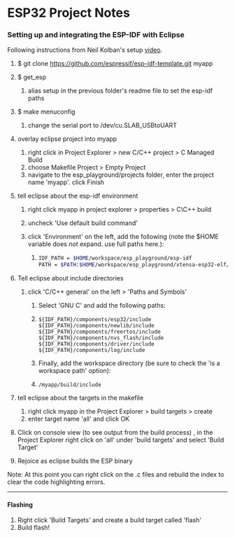 # ESP32 Project Notes

### Setting up and integrating the ESP-IDF with Eclipse

Following instructions from Neil Kolban's setup [video](https://www.youtube.com/watch?v=bYh2w0HzS7s).

1. $ git clone https://github.com/espressif/esp-idf-template.git myapp

2. $ get_esp

   1. alias setup in the previous folder's readme file to set the esp-idf paths

3. $ make menuconfig

   1. change the serial port to /dev/cu.SLAB_USBtoUART

4. overlay eclipse project into myapp

   1. right click in Project Explorer > new C/C++ project > C Managed Build
   2. choose Makefile Project > Empty Project
   3. navigate to the esp_playground/projects folder, enter the project name 'myapp'. click Finish

5. tell eclipse about the esp-idf environment

   1. right click myapp in project explorer > properties > C\C++ build 

   2. uncheck 'Use default build command'

   3. click 'Environment' on the left, add the following (note the $HOME variable does *not* expand. use full paths here.):

      1. ```bash
         IDF_PATH = $HOME/workspace/esp_playground/esp-idf
         PATH = $PATH:$HOME/workspace/esp_playground/xtensa-esp32-elf/bin
         ```

6. Tell eclipse about include directories

   1. click 'C/C++ general' on the left > 'Paths and Symbols'

      1. Select 'GNU C' and add the following paths:

      2. ```
         ${IDF_PATH}/components/esp32/include
         ${IDF_PATH}/components/newlib/include
         ${IDF_PATH}/components/freertos/include
         ${IDF_PATH}/components/nvs_flash/include
         ${IDF_PATH}/components/driver/include
         ${IDF_PATH}/components/log/include
         ```

      3. Finally, add the workspace directory (be sure to check the 'is a workspace path' option):

      4. ```
         /myapp/build/include
         ```

7. tell eclipse about the targets in the makefile

   1. right click myapp in the Project Explorer > build targets > create
   2. enter target name 'all' and click OK

8. Click on console view (to see output from the build process) , in the Project Explorer right click on 'all' under 'build targets' and select 'Build Target'

9. Rejoice as eclipse builds the ESP binary



Note: At this point you can right click on the .c files and rebuild the index to clear the code highlighting errors.

---

#### Flashing

1. Right click 'Build Targets' and create a build target called 'flash'
2. Build flash!